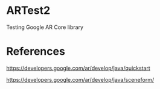 # ARTest2
Testing Google AR Core library
# References
https://developers.google.com/ar/develop/java/quickstart

https://developers.google.com/ar/develop/java/sceneform/
